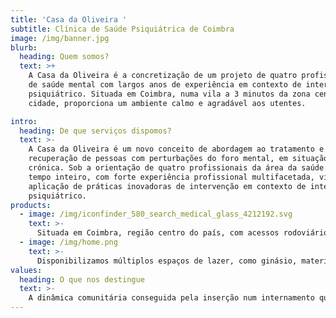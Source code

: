 ```yaml
---
title: 'Casa da Oliveira '
subtitle: Clínica de Saúde Psiquiátrica de Coimbra
image: /img/banner.jpg
blurb:
  heading: Quem somos?
  text: >+
    A Casa da Oliveira é a concretização de um projeto de quatro profissionais
    de saúde mental com largos anos de experiência em contexto de internamento
    psiquiátrico. Situada em Coimbra, numa vila a 3 minutos da zona centro da
    cidade, proporciona um ambiente calmo e agradável aos utentes.

intro:
  heading: De que serviços dispomos?
  text: >-
    A Casa da Oliveira é um novo conceito de abordagem ao tratamento e
    recuperação de pessoas com perturbações do foro mental, em situação aguda ou
    crónica. Sob a orientação de quatro profissionais da área da saúde mental, a
    tempo inteiro, com forte experiência profissional multifacetada, visa a
    aplicação de práticas inovadoras de intervenção em contexto de internamento
    psiquiátrico.
products:
  - image: /img/iconfinder_580_search_medical_glass_4212192.svg
    text: >-
      Situada em Coimbra, região centro do país, com acessos rodoviários privilegiados de autoestradas, estradas nacionais e transportes públicos. Inserida num bairro calmo, com a distânica qb do centro da cidade, proporciona um ambiente calmo e agradável aos utentes. A comunidade terapêutica tem à disposição tratamento na área da saúde mental numa vertente integrativa, multidisciplinar num ambiente continente e protetor dirigida a indivíduos de ambos os sexos em regime de internamento e ambulatório.
  - image: /img/home.png
    text: >-
      Disponibilizamos múltiplos espaços de lazer, como ginásio, material e espaços para leitura, piscina, jardim exterior, sala de convívio para além de material e lugares afetos a atividades individuais e de interação. Dirigimos o nosso trabalho para a reintegração familiar e psicossocial, escolar/académica e profissional. O staff profissional da Casa da Oliveira fará sempre o Follow-up de todos os processos. 
values:
  heading: O que nos destingue
  text: >-
    A dinâmica comunitária conseguida pela inserção num internamento que visa equipar-se ao meio ambiente familiar proporciona a obtenção de resultados mais duradouros e eficazes na estabilização psíquica de cada utente e do grupo.
---
```

